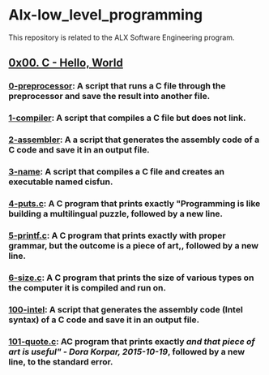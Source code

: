 # Alx-low_level_programming
This repository is related to the ALX Software Engineering program.
## [0x00. C - Hello, World](./0x00-hello_world) 
### [0-preprocessor](./0x00-hello_world/0-preprocessor): A script that runs a C file through the preprocessor and save the result into another file.
### [1-compiler](./0x00-hello_world/1-compiler): A script that compiles a C file but does not link.
### [2-assembler](./0x00-hello_world/2-assembler): A a script that generates the assembly code of a C code and save it in an output file.
### [3-name](./0x00-hello_world/3-name): A script that compiles a C file and creates an executable named cisfun.
### [4-puts.c](./0x00-hello_world/4-puts.c): A C program that prints exactly "Programming is like building a multilingual puzzle, followed by a new line.
### [5-printf.c](./0x00-hello_world/5-printf.c): A C program that prints exactly with proper grammar, but the outcome is a piece of art,, followed by a new line.
### [6-size.c](./0x00-hello_world/6-size.c): A C program that prints the size of various types on the computer it is compiled and run on.
### [100-intel](./0x00-hello_world/100-intel): A script that generates the assembly code (Intel syntax) of a C code and save it in an output file.
### [ 101-quote.c](./0x00-hello_world/101-quote.c): AC program that prints exactly ***and that piece of art is useful" - Dora Korpar, 2015-10-19***, followed by a new line, to the standard error.
